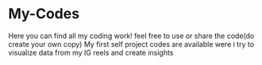 # My-Codes
Here you can find all my coding work! feel free to use or share the code(do create your own copy)
My first self project codes are available were i try to visualize data from my IG reels and create insights
